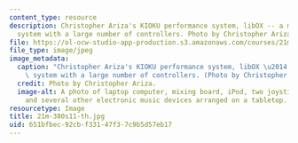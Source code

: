 ```yaml
---
content_type: resource
description: Christopher Ariza's KIOKU performance system, libOX -- a modular Max/MSP
  system with a large number of controllers. Photo by Christopher Ariza.
file: https://ol-ocw-studio-app-production.s3.amazonaws.com/courses/21m-380-music-and-technology-live-electronics-performance-practices-spring-2011/651bfbec92cbf33147f37c9b5d57eb17_21m-380s11-th.jpg
file_type: image/jpeg
image_metadata:
  caption: "Christopher Ariza's KIOKU performance system, libOX \u2014 a modular Max/MSP\
    \ system with a large number of controllers. (Photo by Christopher Ariza.)"
  credit: Photo by Christopher Ariza.
  image-alt: A photo of laptop computer, mixing board, iPod, two joystick controllers
    and several other electronic music devices arranged on a tabletop.
resourcetype: Image
title: 21m-380s11-th.jpg
uid: 651bfbec-92cb-f331-47f3-7c9b5d57eb17
---
```

